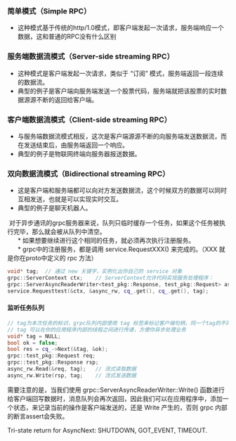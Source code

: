 
### 简单模式（Simple RPC）

-   这种模式基于传统的http/1.0模式，即客户端发起一次请求，服务端响应一个数据，这和普通的RPC没有什么区别

### 服务端数据流模式（Server-side streaming RPC）

-   这种模式是客户端发起一次请求，类似于 “订阅” 模式，服务端返回一段连续的数据流。
-   典型的例子是客户端向服务端发送一个股票代码，服务端就把该股票的实时数据源源不断的返回给客户端。

### 客户端数据流模式（Client-side streaming RPC）

-   与服务端数据流模式相反，这次是客户端源源不断的向服务端发送数据流，而在发送结束后，由服务端返回一个响应。
-   典型的例子是物联网终端向服务器报送数据。

### 双向数据流模式（Bidirectional streaming RPC）

-   这是客户端和服务端都可以向对方发送数据流，这个时候双方的数据可以同时互相发送，也就是可以实现实时交互。
-   典型的例子是聊天机器人。

 对于异步通讯的grpc服务器来说，队列只临时缓存一个任务，如果这个任务被执行完毕，那么就会被从队列中清空。  
      * 如果想要继续进行这个相同的任务，就必须再次执行注册服务。  
      * grpc中的注册服务，都是调用 service.RequestXXX() 来完成的。（XXX 就是你在proto中定义的 rpc 方法）  
```c++
void* tag;  // 通过 new 关键字，实例化出你自己的 service 对象  
grpc::ServerContext ctx;    // ServerContext允许代码实现服务处理程序：  
grpc::ServerAsyncReaderWriter<test_pkg::Response, test_pkg::Request> async_rw;  
service.Requesttest(&ctx, &async_rw, cq_.get(), cq_.get(), tag);
```

#### 监听任务队列
```c++
// tag为本次任务的标识，grpc队列内部使用 tag 标签来标记客户端句柄，同一个tag的不同请求，都来自于相同的客户都安  
// tag 可以在你的应用程序内部的线程之间进行传递，方便你异步处理业务  
void* tag = NULL;  
bool ok = false;  
bool res = cq_->Next(&tag, &ok);
grpc::test_pkg::Request req;  
grpc::test_pkg::Response rsp;  
async_rw.Read(&req, tag);   // 流式读取数据  
async_rw.Write(rsp, tag;    // 流式发送数据
```
需要注意的是，当我们使用 grpc::ServerAsyncReaderWriter::Write() 函数进行给客户端回写数据时，消息队列会再次返回，因此我们可以在应用程序中，添加一个状态，来记录当前的操作是客户端发送的，还是 Write 产生的，否则 grpc 内部的断言assert会失败。

Tri-state return for AsyncNext: SHUTDOWN, GOT_EVENT, TIMEOUT.